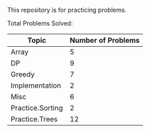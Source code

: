 This repository is for practicing problems.

Total Problems Solved:

| Topic            | Number of Problems |
|------------------|--------------------|
| Array            | 5                  |
| DP               | 9                  |
| Greedy           | 7                  |
| Implementation   | 2                  |
| Misc             | 6                  |
| Practice.Sorting | 2                  |
| Practice.Trees   | 12                 |